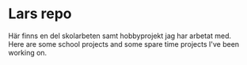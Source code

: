 # Lars repo
Här finns en del skolarbeten samt hobbyprojekt jag har arbetat med.<br>
Here are some school projects and some spare time projects I've been working on.
